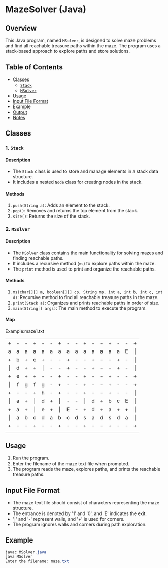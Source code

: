 # MazeSolver (Java)

## Overview

This Java program, named `MSolver`, is designed to solve maze problems and find all reachable treasure paths within the maze. The program uses a stack-based approach to explore paths and store solutions.

## Table of Contents

- [Classes](#classes)
  - [`Stack`](#1-stack)
  - [`MSolver`](#2-msolver)
- [Usage](#usage)
- [Input File Format](#input-file-format)
- [Example](#example)
- [Output](#output)
- [Notes](#notes)


## Classes

### 1. `Stack`

#### Description

- The `Stack` class is used to store and manage elements in a stack data structure.
- It includes a nested `Node` class for creating nodes in the stack.

#### Methods

1. `push(String a)`: Adds an element to the stack.
2. `pop()`: Removes and returns the top element from the stack.
3. `size()`: Returns the size of the stack.

### 2. `MSolver`

#### Description

- The `MSolver` class contains the main functionality for solving mazes and finding reachable paths.
- It includes a recursive method (`ms`) to explore paths within the maze.
- The `print` method is used to print and organize the reachable paths.

#### Methods

1. `ms(char[][] m, boolean[][] cp, String mp, int a, int b, int c, int d)`: Recursive method to find all reachable treasure paths in the maze.
2. `print(Stack a)`: Organizes and prints reachable paths in order of size.
3. `main(String[] args)`: The main method to execute the program.

#### Map
Example:maze1.txt

|   |   |   |   |   |   |   |   |   |   |   |   |   |   |   |   |  
|:-:|:-:|:-:|:-:|:-:|:-:|:-:|:-:|:-:|:-:|:-:|:-:|:-:|:-:|:-:|:-:| 
| + | - | - | + | - | - | + | - | - | + | - | - | + | - | - | + |
| a | a | a | a | a | a | a | a | a | a | a | a | a | a | E |  &#124; |
| + | b | + | c | + | - | - | + | - | - | + | - | - | + |  - | &#124;  |
| &#124;| d | + | + | &#124; | - | - | + | - | - | + | - | - | + | -  | &#124; |
| +  | e | + | + | - | - | + | - | - | + | - | - | + | - | - |  + |
| &#124; | f | g | f | g | - | + | - | - | + | - | - | + | - | -  |  +  |
| + | - | - | + | h | - | + | - | - | + | - | - | + | - | - | &#124; |
|&#124;| a | + |&#124;| d | + |&#124; | - | - |&#124;| d | + | b | c | E |&#124;   |
|+| a | + |&#124;| e | + | &#124; | E | - | + | d | + | a | + |  +     |&#124;|
|&#124;| a | b | c | d | a | b | c | d | s | a | d | s | d | a | &#124;|
|+| - | - | + | - | - | + | - | - | + | - | - | + | - |  - | +|
|   |   |   |   |   |   |   |   |   |   |   |   |   |   |   |   | 

## Usage

1. Run the program.
2. Enter the filename of the maze text file when prompted.
3. The program reads the maze, explores paths, and prints the reachable treasure paths.

## Input File Format

- The maze text file should consist of characters representing the maze structure.
- The entrance is denoted by '1' and '0', and 'E' indicates the exit.
- '|' and '-' represent walls, and '+' is used for corners.
- The program ignores walls and corners during path exploration.

## Example

```java
javac MSolver.java
java MSolver
Enter the filename: maze.txt
